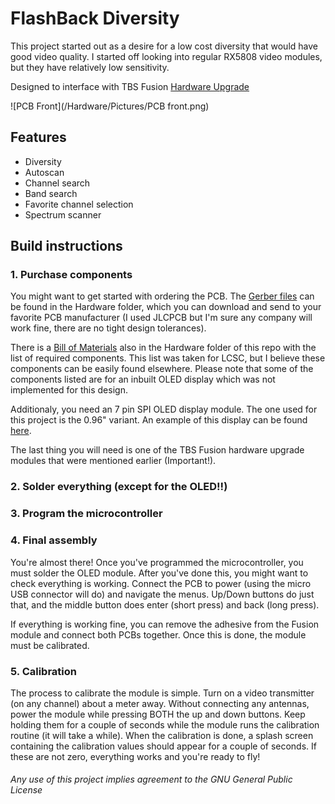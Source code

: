 # FlashBack Diversity

This project started out as a desire for a low cost diversity that would have good video quality. I started off looking into regular RX5808 video modules, but they have relatively low sensitivity. 

Designed to interface with TBS Fusion [Hardware Upgrade](https://www.team-blacksheep.com/products/prod:fusion_hwupgrade)

![PCB Front](/Hardware/Pictures/PCB front.png)

## Features
- Diversity
- Autoscan
- Channel search
- Band search
- Favorite channel selection
- Spectrum scanner

## Build instructions

### 1. Purchase components

You might want to get started with ordering the PCB. The [Gerber files](Hardware/) can be found in the Hardware folder, which you can download and send to your favorite PCB manufacturer (I used JLCPCB but I'm sure any company will work fine, there are no tight design tolerances).

There is a [Bill of Materials](Hardware/) also in the Hardware folder of this repo with the list of required components. This list was taken for LCSC, but I believe these components can be easily found elsewhere. Please note that some of the components listed are for an inbuilt OLED display which was not implemented for this design. 

Additionaly, you need an 7 pin SPI OLED display module. The one used for this project is the 0.96" variant. An example of this display can be found [here](https://www.amazon.com/SSD1306-Display-MELIFE-Module-Arduino/dp/B087CW1YLK/ref=pd_sbs_1?pd_rd_w=rV6xU&pf_rd_p=de2765fe-65e5-4a88-aaad-a915dea49c67&pf_rd_r=RHG0ZNF5RSFNCNAR30E6&pd_rd_r=2ea41d08-5479-4dc0-b115-c3add2fa5a12&pd_rd_wg=ytx24&pd_rd_i=B087CW1YLK&psc=1).

The last thing you will need is one of the TBS Fusion hardware upgrade modules that were mentioned earlier (Important!).

### 2. Solder everything (except for the OLED!!)

### 3. Program the microcontroller

### 4. Final assembly

You're almost there! Once you've programmed the microcontroller, you must solder the OLED module. After you've done this, you might want to check everything is working. Connect the PCB to power (using the micro USB connector will do) and navigate the menus. Up/Down buttons do just that, and the middle button does enter (short press) and back (long press).

If everything is working fine, you can remove the adhesive from the Fusion module and connect both PCBs together. Once this is done, the module must be calibrated.

### 5. Calibration

The process to calibrate the module is simple. Turn on a video transmitter (on any channel) about a meter away. Without connecting any antennas, power the module while pressing BOTH the up and down buttons. Keep holding them for a couple of seconds while the module runs the calibration routine (it will take a while). When the calibration is done, a splash screen containing the calibration values should appear for a couple of seconds. If these are not zero, everything works and you're ready to fly!



###### Any use of this project implies agreement to the GNU General Public License
